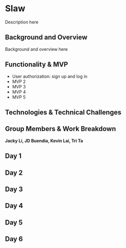 # Slaw

Description here

## Background and Overview

Background and overview here

## Functionality & MVP

* User authorization: sign up and log in
* MVP 2
* MVP 3
* MVP 4
* MVP 5

## Technologies & Technical Challenges

## Group Members & Work Breakdown
**Jacky Li, JD Buendia, Kevin Lai, Tri Ta**

## Day 1

## Day 2

## Day 3

## Day 4

## Day 5

## Day 6
